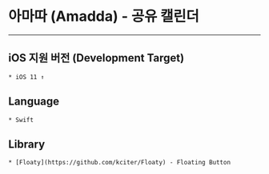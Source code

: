 
# 아마따 (Amadda) - 공유 캘린더
- - - -
## iOS 지원 버전 (Development Target)
	* iOS 11 ↑

## Language
	* Swift

## Library
	* [Floaty](https://github.com/kciter/Floaty) - Floating Button